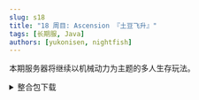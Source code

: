 ```yaml
---
slug: s18
title: "18 周目: Ascension 『土豆飞升』"
tags: [长期服, Java]
authors: [yukonisen, nightfish]
---
```


本期服务器将继续以机械动力为主题的多人生存玩法。

<details>

<summary>整合包下载</summary>

Java版：[下载地址](https://drive.curiousers.org/Potato/S18/Modpack/) (1.18.2/Quilt)

</details>

<!--truncate-->

